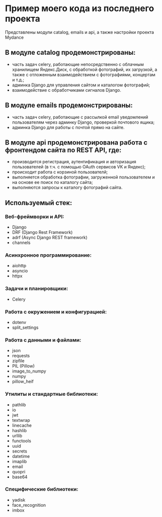 # Пример моего кода из последнего проекта

Представлены модули catalog, emails и api, а также настройки проекта Mydance

## В модуле catalog продемонстрированы:

- часть задач celery, работающие непосредственно с облачным хранилищем Яндекс.Диск, с обработкой фотографий, их загрузкой, а также с отложенным взаимодействием с фотографиями, концертам и т.д.;
- админка Django для управления сайтом и каталогом фотографий;
- взаимодействие с обработчиками сигналов Django.

## В модуле emails продемонстрированы:

- часть задач celery, работающие c рассылкой email уведомлений пользователям через админку Django, проверкой почтового ящика;
- админка Django для работы с почтой прямо на сайте.

## В модуле api продемонстрирована работа с фронтендом сайта по REST API, где:

- производится регистрация, аутентификация и авторизация пользователей (в т.ч. с помощью OAuth сервисов VK и Яндекс);
- происходит работа с корзиной пользователй;
- выполняется обработка фотографии, загруженной пользователем и на основе ее поиск по каталогу сайта;
- выполняются запросы к каталогу фотографий сайта.

## Используемый стек:

### Веб-фреймворки и API:

- Django
- DRF (Django Rest Framework)
- adrf (Async Django REST framework)
- channels

### Асинхронное программирование:

- aiohttp
- asyncio
- httpx

### Задачи и планировщики:

- Celery

### Работа с окружением и конфигурацией:

- dotenv
- split_settings

### Работа с данными и файлами:

- json
- requests
- zipfile
- PIL (Pillow)
- image_to_numpy
- numpy
- pillow_heif

### Утилиты и стандартные библиотеки:

- pathlib
- io
- jwt
- textwrap
- linecache
- hashlib
- urllib
- functools
- uuid
- secrets
- datetime
- imaplib
- email
- quopri
- base64

### Специфические библиотеки:

- yadisk
- face_recognition
- imbox
